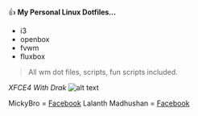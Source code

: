 :thumbsup: **My Personal Linux Dotfiles...**

- i3
- openbox
- fvwm
- fluxbox

> All wm dot files, scripts, fun scripts included.

*XFCE4 With Drak*
![alt text](https://github.com/lalantham/dotfiles/blob/master/Screens/xfce-dark.png)

MickyBro = [Facebook](https://www.facebook.com/profile.php?id=100015317823834)
Lalanth Madhushan = [Facebook](https://www.facebook.com/lalanthamadushan82)



